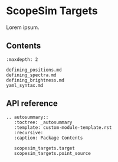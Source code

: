 # ScopeSim Targets
Lorem ipsum.

## Contents

```{toctree}
:maxdepth: 2

defining_positions.md
defining_spectra.md
defining_brightness.md
yaml_syntax.md
```

## API reference

```{eval-rst}
.. autosummary::
   :toctree: _autosummary
   :template: custom-module-template.rst
   :recursive:
   :caption: Package Contents

   scopesim_targets.target
   scopesim_targets.point_source
```
